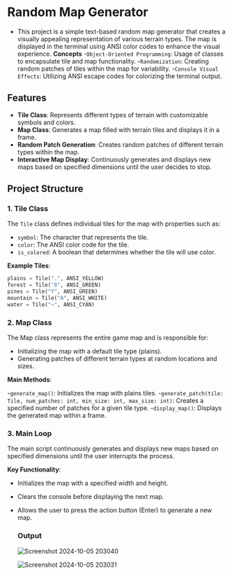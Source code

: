 # Random Map Generator

- This project is a simple text-based random map generator that creates a visually appealing representation of various terrain types. The map is displayed in the terminal using ANSI color codes to enhance the visual experience.
**Concepts**
-`Object-Oriented Programming`: Usage of classes to encapsulate tile and map functionality.
-`Randomization`: Creating random patches of tiles within the map for variability.
-`Console Visual Effects`: Utilizing ANSI escape codes for colorizing the terminal output.

## Features

- **Tile Class**: Represents different types of terrain with customizable symbols and colors.
- **Map Class**: Generates a map filled with terrain tiles and displays it in a frame.
- **Random Patch Generation**: Creates random patches of different terrain types within the map.
- **Interactive Map Display**: Continuously generates and displays new maps based on specified dimensions until the user decides to stop.

## Project Structure

### 1. Tile Class
The `Tile` class defines individual tiles for the map with properties such as:
- `symbol`: The character that represents the tile.
- `color`: The ANSI color code for the tile.
- `is_colored`: A boolean that determines whether the tile will use color.

**Example Tiles**:
```python
plains = Tile(".", ANSI_YELLOW)
forest = Tile("8", ANSI_GREEN)
pines = Tile("Y", ANSI_GREEN)
mountain = Tile("A", ANSI_WHITE)
water = Tile("~", ANSI_CYAN)
```

### 2. Map Class
The Map class represents the entire game map and is responsible for:

- Initializing the map with a default tile type (plains).
- Generating patches of different terrain types at random locations and sizes.

**Main Methods**:

-`generate_map()`: Initializes the map with plains tiles.
-`generate_patch(tile: Tile, num_patches: int, min_size: int, max_size: int)`: Creates a specified number of patches for a given tile type.
-`display_map()`: Displays the generated map within a frame.

### 3. Main Loop
The main script continuously generates and displays new maps based on specified dimensions until the user interrupts the process.

**Key Functionality**:

- Initializes the map with a specified width and height.
- Clears the console before displaying the next map.
- Allows the user to press the action button (Enter) to generate a new map.

  ### Output
  ![Screenshot 2024-10-05 203040](https://github.com/user-attachments/assets/9b848e53-2919-4bc1-bb87-53e439aa919c)
  
  ![Screenshot 2024-10-05 203031](https://github.com/user-attachments/assets/89319efd-7e9d-4c96-9d22-0ab4316c3611)
